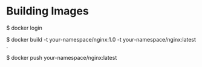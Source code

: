 # Building Images


$ docker login

$ docker build -t your-namespace/nginx:1.0 -t your-namespace/nginx:latest .

$ docker push your-namespace/nginx:latest


